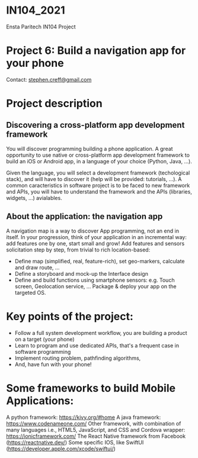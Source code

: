 # IN104_2021
Ensta Paritech IN104 Project

# Project 6: Build a navigation app for your phone
Contact: stephen.creff@gmail.com

# Project description

## Discovering a cross-platform app development framework
You will discover programming building a phone application. A great opportunity to use native or cross-platform app development framework to build an iOS or Android app, in a language of your choice (Python, Java, …).

Given the language, you will select a development framework (techological stack), and will have to discover it (help will be provided: tutorials, ...). A common caracteristics in software project is to be faced to new framework and APIs, you will have to understand the framework and the APIs (libraries, widgets, …) avialables.

## About the application: the navigation app

A navigation map is a way to discover App programming, not an end in itself.
In your progression, think of your application in an incremental way: add features one by one, start small and grow!
Add features and sensors solicitation step by step, from trivial to rich location-based: 
- Define map (simplified, real, feature-rich), set geo-markers, calculate and draw route, …
- Define a storyboard and mock-up the Interface design
- Define and build functions using smartphone sensors: e.g. Touch screen, Geolocation service, …
Package & deploy your app on the targeted OS.

# Key points of the project:
- Follow a full system development workflow, you are building a product on a target (your phone)
- Learn to program and use dedicated APIs, that's a frequent case in software programming
- Implement routing problem, pathfinding algorithms, 
- And, have fun with your phone!

# Some frameworks to build Mobile Applications: 
A python framework: https://kivy.org/#home
A java framework: https://www.codenameone.com/
Other framework, with combination of many languages i.e., HTML5, JavaScript, and CSS and Cordova wrapper: https://ionicframework.com/
The React Native framework from Facebook (https://reactnative.dev/)
Some specific IOS, like SwiftUI (https://developer.apple.com/xcode/swiftui/)

